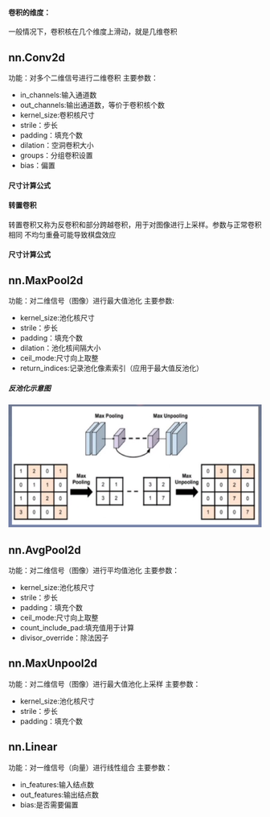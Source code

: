 #### 卷积的维度：
一般情况下，卷积核在几个维度上滑动，就是几维卷积
## nn.Conv2d
功能：对多个二维信号进行二维卷积
主要参数：
* in_channels:输入通道数
* out_channels:输出通道数，等价于卷积核个数
* kernel_size:卷积核尺寸
* strile：步长
* padding：填充个数
* dilation：空洞卷积大小
* groups：分组卷积设置
* bias：偏置

#### 尺寸计算公式

#### 转置卷积
转置卷积又称为反卷积和部分跨越卷积，用于对图像进行上采样。参数与正常卷积相同
不均匀重叠可能导致棋盘效应
#### 尺寸计算公式


## nn.MaxPool2d
功能：对二维信号（图像）进行最大值池化
主要参数:
* kernel_size:池化核尺寸
* strile：步长
* padding：填充个数
* dilation：池化核间隔大小
* ceil_mode:尺寸向上取整
* return_indices:记录池化像素索引（应用于最大值反池化）
##### 反池化示意图
![image](https://github.com/tiancai134007/Pytorch-/blob/main/image/反池化.png)

## nn.AvgPool2d
功能：对二维信号（图像）进行平均值池化
主要参数：
* kernel_size:池化核尺寸
* strile：步长
* padding：填充个数
* ceil_mode:尺寸向上取整
* count_include_pad:填充值用于计算
* divisor_override：除法因子

## nn.MaxUnpool2d
功能：对二维信号（图像）进行最大值池化上采样
主要参数：
* kernel_size:池化核尺寸
* strile：步长
* padding：填充个数

## nn.Linear
功能：对一维信号（向量）进行线性组合
主要参数：
* in_features:输入结点数
* out_features:输出结点数
* bias:是否需要偏置
